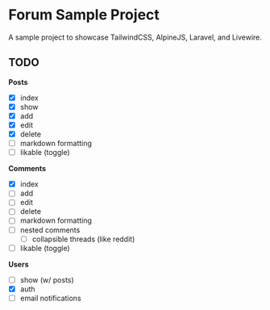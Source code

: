# Forum Sample Project

A sample project to showcase TailwindCSS, AlpineJS, Laravel, and Livewire.

## TODO

**Posts**
- [x] index
- [x] show
- [x] add
- [x] edit
- [x] delete
- [ ] markdown formatting
- [ ] likable (toggle)

**Comments**
- [x] index
- [ ] add
- [ ] edit
- [ ] delete
- [ ] markdown formatting
- [ ] nested comments
    - [ ] collapsible threads (like reddit)
- [ ] likable (toggle)

**Users**
- [ ] show (w/ posts)
- [x] auth
- [ ] email notifications
